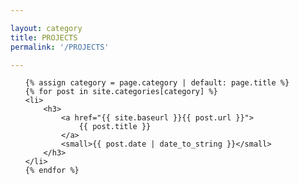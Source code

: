 ```yaml
---

layout: category
title: PROJECTS
permalink: '/PROJECTS'

---
```


<ul class="posts-list">

	{% assign category = page.category | default: page.title %}
	{% for post in site.categories[category] %}
	<li>
		<h3>
			<a href="{{ site.baseurl }}{{ post.url }}">
				{{ post.title }}
			</a>
			<small>{{ post.date | date_to_string }}</small>
		</h3>
	</li>
	{% endfor %}

</ul>

